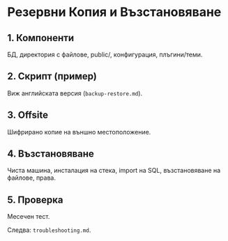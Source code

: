 # Резервни Копия и Възстановяване

## 1. Компоненти
БД, директория с файлове, public/, конфигурация, плъгини/теми.

## 2. Скрипт (пример)
Виж английската версия (`backup-restore.md`).

## 3. Offsite
Шифрирано копие на външно местоположение.

## 4. Възстановяване
Чиста машина, инсталация на стека, import на SQL, възстановяване на файлове, права.

## 5. Проверка
Месечен тест.

Следва: `troubleshooting.md`.
